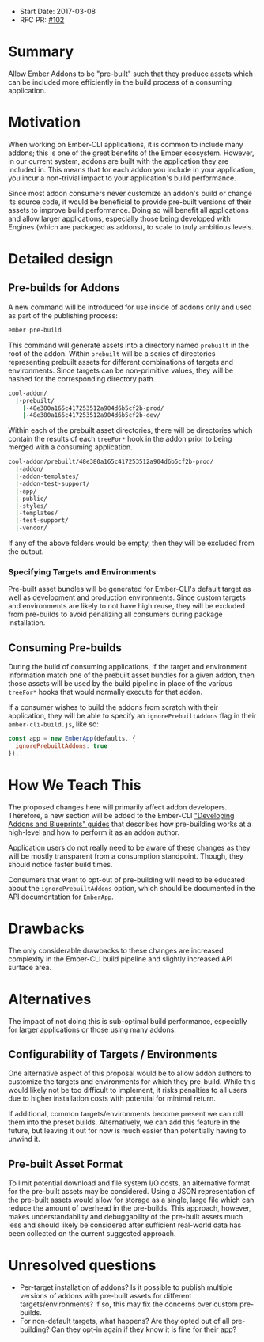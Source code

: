 - Start Date: 2017-03-08
- RFC PR: [#102](https://github.com/ember-cli/rfcs/pull/102)

# Summary

Allow Ember Addons to be "pre-built" such that they produce assets which can be included more efficiently in the build process of a consuming application.

# Motivation

When working on Ember-CLI applications, it is common to include many addons; this is one of the great benefits of the Ember ecosystem. However, in our current system, addons are built with the application they are included in. This means that for each addon you include in your application, you incur a non-trivial impact to your application's build performance.

Since most addon consumers never customize an addon's build or change its source code, it would be beneficial to provide pre-built versions of their assets to improve build performance. Doing so will benefit all applications and allow larger applications, especially those being developed with Engines (which are packaged as addons), to scale to truly ambitious levels.

# Detailed design

## Pre-builds for Addons

A new command will be introduced for use inside of addons only and used as part of the publishing process:

```bash
ember pre-build
```

This command will generate assets into a directory named `prebuilt` in the root of the addon. Within `prebuilt` will be a series of directories representing prebuilt assets for different combinations of targets and environments. Since targets can be non-primitive values, they will be hashed for the corresponding directory path.

```bash
cool-addon/
  |-prebuilt/
    |-48e380a165c417253512a904d6b5cf2b-prod/
    |-48e380a165c417253512a904d6b5cf2b-dev/
```

Within each of the prebuilt asset directories, there will be directories which contain the results of each `treeFor*` hook in the addon prior to being merged with a consuming application.

```bash
cool-addon/prebuilt/48e380a165c417253512a904d6b5cf2b-prod/
  |-addon/
  |-addon-templates/
  |-addon-test-support/
  |-app/
  |-public/
  |-styles/
  |-templates/
  |-test-support/
  |-vendor/
```

If any of the above folders would be empty, then they will be excluded from the output.

### Specifying Targets and Environments

Pre-built asset bundles will be generated for Ember-CLI's default target as well as development and production environments. Since custom targets and environments are likely to not have high reuse, they will be excluded from pre-builds to avoid penalizing all consumers during package installation.

## Consuming Pre-builds

During the build of consuming applications, if the target and environment information match one of the prebuilt asset bundles for a given addon, then those assets will be used by the build pipeline in place of the various `treeFor*` hooks that would normally execute for that addon.

If a consumer wishes to build the addons from scratch with their application, they will be able to specify an `ignorePrebuiltAddons` flag in their `ember-cli-build.js`, like so:

```js
const app = new EmberApp(defaults, {
  ignorePrebuiltAddons: true
});
```

# How We Teach This

The proposed changes here will primarily affect addon developers. Therefore, a new section will be added to the Ember-CLI ["Developing Addons and Blueprints" guides](https://ember-cli.com/extending/#developing-addons-and-blueprints) that describes how pre-building works at a high-level and how to perform it as an addon author.

Application users do not really need to be aware of these changes as they will be mostly transparent from a consumption standpoint. Though, they should notice faster build times.

Consumers that want to opt-out of pre-building will need to be educated about the `ignorePrebuiltAddons` option, which should be documented in the [API documentation for `EmberApp`](https://ember-cli.com/api/classes/EmberApp.html).

# Drawbacks

The only considerable drawbacks to these changes are increased complexity in the Ember-CLI build pipeline and slightly increased API surface area.

# Alternatives

The impact of not doing this is sub-optimal build performance, especially for larger applications or those using many addons.

## Configurability of Targets / Environments

One alternative aspect of this proposal would be to allow addon authors to customize the targets and environments for which they pre-build. While this would likely not be too difficult to implement, it risks penalties to all users due to higher installation costs with potential for minimal return.

If additional, common targets/environments become present we can roll them into the preset builds. Alternatively, we can add this feature in the future, but leaving it out for now is much easier than potentially having to unwind it.

## Pre-built Asset Format

To limit potential download and file system I/O costs, an alternative format for the pre-built assets may be considered. Using a JSON representation of the pre-built assets would allow for storage as a single, large file which can reduce the amount of overhead in the pre-builds. This approach, however, makes understandability and debuggability of the pre-built assets much less and should likely be considered after sufficient real-world data has been collected on the current suggested approach.

# Unresolved questions

- Per-target installation of addons? Is it possible to publish multiple versions of addons with pre-built assets for different targets/environments? If so, this may fix the concerns over custom pre-builds.
- For non-default targets, what happens? Are they opted out of all pre-building? Can they opt-in again if they know it is fine for their app?
